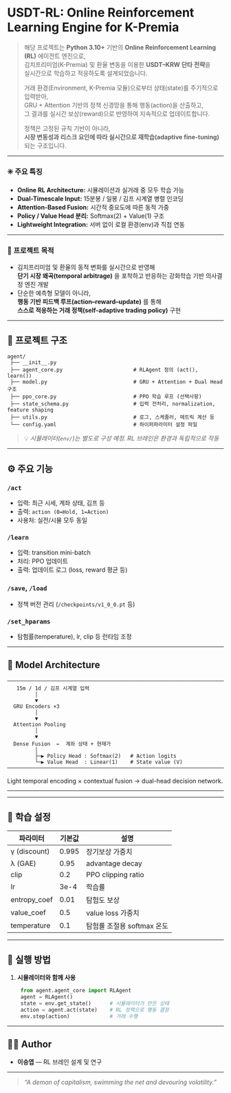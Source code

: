 # **USDT-RL: Online Reinforcement Learning Engine for K-Premia**

> 해당 프로젝트는 **Python 3.10+** 기반의 **Online Reinforcement Learning (RL)** 에이전트 엔진으로,  
> 김치프리미엄(K-Premia) 및 환율 변동을 이용한 **USDT–KRW 단타 전략**을  
> 실시간으로 학습하고 적응하도록 설계되었습니다.  
>  
> 거래 환경(Environment, K-Premia 모듈)으로부터 상태(state)를 주기적으로 입력받아,  
> GRU + Attention 기반의 정책 신경망을 통해 행동(action)을 산출하고,  
> 그 결과를 실시간 보상(reward)으로 반영하여 지속적으로 업데이트합니다.  
>  
> 정책은 고정된 규칙 기반이 아니라,  
> **시장 변동성과 리스크 요인에 따라 실시간으로 재학습(adaptive fine-tuning)** 되는 구조입니다.

---

### ✳️ 주요 특징
- **Online RL Architecture:** 시뮬레이션과 실거래 중 모두 학습 가능  
- **Dual-Timescale Input:** 15분봉 / 일봉 / 김프 시계열 병렬 인코딩  
- **Attention-Based Fusion:** 시간적 중요도에 따른 동적 가중  
- **Policy / Value Head 분리:** Softmax(2) + Value(1) 구조  
- **Lightweight Integration:** 서버 없이 로컬 환경(env)과 직접 연동  

---

### 🧭 프로젝트 목적
- 김치프리미엄 및 환율의 동적 변화를 실시간으로 반영해  
  **단기 시장 왜곡(temporal arbitrage)** 을 포착하고 반응하는 강화학습 기반 의사결정 엔진 개발  
- 단순한 예측형 모델이 아니라,  
  **행동 기반 피드백 루프(action–reward–update)** 를 통해  
  **스스로 적응하는 거래 정책(self-adaptive trading policy)** 구현

---

## 📂 프로젝트 구조

```text
agent/                                  
 ├── __init__.py                         
 ├── agent_core.py                       # RLAgent 정의 (act(), learn())
 ├── model.py                            # GRU + Attention + Dual Head 구조
 ├── ppo_core.py                         # PPO 학습 루프 (선택사항)
 ├── state_schema.py                     # 입력 전처리, normalization, feature shaping
 ├── utils.py                            # 로그, 스케줄러, 메트릭 계산 등
 └── config.yaml                         # 하이퍼파라미터 설정 파일
```

> 💡 *시뮬레이터(`env/`)는 별도로 구성 예정. RL 브레인은 환경과 독립적으로 작동*

---

## ⚙️ 주요 기능

### `/act`
- 입력: 최근 시세, 계좌 상태, 김프 등  
- 출력: `action (0=Hold, 1=Action)`  
- 사용처: 실전/시뮬 모두 동일

### `/learn`
- 입력: transition mini-batch  
- 처리: PPO 업데이트  
- 출력: 업데이트 로그 (loss, reward 평균 등)

### `/save`, `/load`
- 정책 버전 관리 (`/checkpoints/v1_0_0.pt` 등)

### `/set_hparams`
- 탐험률(temperature), lr, clip 등 런타임 조정

---

## 🧠 Model Architecture


```text
──────────────────────────────────────────────────────────────────────────────────────
   15m / 1d / 김프 시계열 입력
         │
         ▼
  GRU Encoders ×3
         │
         ▼
  Attention Pooling
         │
         ▼
  Dense Fusion  ←  계좌 상태 + 현재가
         │
         ├─▶ Policy Head : Softmax(2)   # Action logits
         └─▶ Value Head  : Linear(1)    # State value (V)
───────────────────────────────────────────────────────────────────────────────────────
```

Light temporal encoding × contextual fusion → dual-head decision network.


---

---

## 🧩 학습 설정

| 파라미터 | 기본값 | 설명 |
|-----------|---------|------|
| γ (discount) | 0.995 | 장기보상 가중치 |
| λ (GAE) | 0.95 | advantage decay |
| clip | 0.2 | PPO clipping ratio |
| lr | 3e-4 | 학습률 |
| entropy_coef | 0.01 | 탐험도 보상 |
| value_coef | 0.5 | value loss 가중치 |
| temperature | 0.1 | 탐험률 조절용 softmax 온도 |

---

## 🚀 실행 방법

1. **시뮬레이터와 함께 사용**
   ```python
    from agent.agent_core import RLAgent
    agent = RLAgent()
    state = env.get_state()      # 시뮬레이터가 만든 상태
    action = agent.act(state)    # RL 정책으로 행동 결정
    env.step(action)             # 거래 수행
   ```

---

## 🧑‍💻 Author

- **이승엽** — RL 브레인 설계 및 연구

---

> _“A demon of capitalism, swimming the net and devouring volatility.”_
